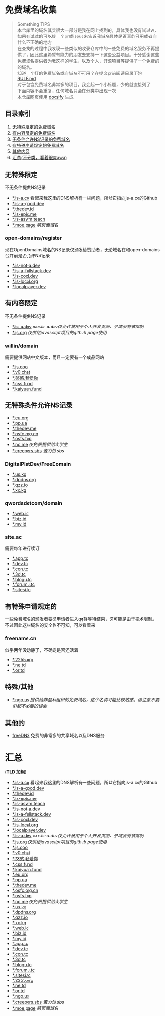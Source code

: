 # 免费域名收集
> Something TIPS  
> 本仓库里的域名其实很大一部分是我在网上找到的，具体我也没有试过w，如果有试过的可以提一个pr或issue来告诉我域名具体是否真的可用或者有什么不正确的地方  
> 在查找的过程中我发现一些类似的收录仓库中的一些免费的域名服务不再提供了，因此这里希望有能力的朋友去支持一下这些公益项目。十分感谢这些免费域名提供者为我这样的学生，以及个人，开源项目等提供了一个免费的的域名。  
> 知道一个好的免费域名或有域名不可用？在提交pr前阅读目录下的[RULE.md](https://github.com/Love-Kogasa/free-domain-collection)  
> 对于包含免费域名非常多的项目，我会起一个小标题，少的就直接列了  
> 下面内容不会重复，任何域名只会在分类中出现一次  
> 本仓库网页使用 [docsify](https://docsify.js.org/#/zh-cn/) 生成

## 目录索引
1. [无特殊限定的免费域名](#无特殊限定)
2. [有内容限定的免费域名](#有内容限定)
3. [无条件允许NS记录的免费域名](#无特殊条件允许NS记录)
4. [有特殊申请规定的免费域名](#有特殊申请规定的)
5. [其他内容](#其他的)
6. [汇总(不分类，看着很爽awa)](#汇总)

## 无特殊限定
不无条件提供NS记录  
* [\*.is-a.co](https://github.com/PythonicBoat/is-a.co) 看起来我这里的DNS解析有一些问题，所以它指向js-a.co的Github
* [\*.is-a-good.dev](https://is-a-good.dev/)
* [\*.thedev.id](https://thedev.id)
* [\*.is-epic.me](https://is-epic.me)
* [\*.is-aswm.teach](https://github.com/is-cool-me/register)
* [\*.moe.page](https://moe.page/) *萌页面域名*
### open-domains/register
现在OpenDomains域名的NS记录仅颁发给赞助者，无论域名在和open-domains合并前是否允许NS记录  
* [\*.is-not-a.dev](https://open-domains.net/)
* [\*.is-a-fullstack.dev](https://open-domains.net/)
* [\*.is-cool.dev](https://open-domains.net/)
* [\*.is-local.org](https://open-domains.net/)
* [\*.localplayer.dev](https://open-domains.net/)

## 有内容限定
不无条件提供NS记录  
* [\*.is-a.dev](https://docs.is-a.dev) *xxx.is-a.dev仅允许被用于个人开发页面，子域没有该限制*  
* [\*.js.org](https://js.org) *仅供给javascript项目的github page使用*
### willin/domain
需要提供网站中文版本，而且一定要有一个成品网站
* [\*.js.cool](https://domain.willin.wang/)
* [\*.v0.chat](https://domain.willin.wang/)
* [\*.憨憨.我爱你](https://domain.willin.wang/)
* [\*.css.fund](https://domain.willin.wang/)
* [\*.kaiyuan.fund](https://domain.willin.wang/)

## 无特殊条件允许NS记录
* [\*.eu.org](https://nic.eu.org/)
* [\*.pp.ua](https://pp.ua)
* [\*.thedev.me](https://thedev.me/)
* [\*.osfc.org.cn](https://registry.osfc.org.cn/)
* [\*.osfs.top](https://registry.osfc.org.cn/)
* [\*.nc.me](https://nc.me) *仅免费提供给大学生*
* [\*.creepers.sbs](https://creepers.sbs) *苦力怕.sbs*
### DigitalPlatDev/FreeDomain
* [\*.us.kg](https://domain.digitalplat.org/)
* [\*.dpdns.org](https://domain.digitalplat.org/)
* [\*.qzz.io](https://domain.digitalplat.org/)
* [\*.xx.kg](https://domain.digitalplat.org/)
### qwordsdotcom/domain
* [\*.web.id](https://github.com/qwordsdotcom/domain)
* [\*.biz.id](https://github.com/qwordsdotcom/domain)
* [\*.my.id](https://github.com/qwordsdotcom/domain)
### site.ac
需要每年进行续订
* [\*.app.tc](https://www.site.ac/)
* [\*.dev.tc](https://www.site.ac/)
* [\*.con.tc](https://www.site.ac/)
* [\*.3d.tc](https://www.site.ac/)
* [\*.blogu.tc](https://www.site.ac/)
* [\*.forumu.tc](https://www.site.ac/)
* [\*.sitesi.tc](https://www.site.ac/)

## 有特殊申请规定的
一些免费域名的颁发者要求申请者进入qq群等待结果，这可能是由于技术限制。不过因此这些域名的安全性不可知，可以看着来
### freename.cn
似乎两年没动静了，不确定是否还活着
* [\*.2255.org](https://freename.cn)
* [\*.ne.td](https://freename.cn)
* [\*.or.td](https://freename.cn)

## 特殊/其他
* [\*.ngo.us](https://nic.ngo.us/) *提供给非盈利组织的免费域名，这个名称可能比较敏感，请注意不要引起不必要的误会*

## 其他的
* [freeDNS](https://freedns.afraid.org/) 免费的非常多的共享域名以及DNS服务

# 汇总
(**TLD 加粗**)
* [\*.is-a.co](https://github.com/PythonicBoat/is-a.co) 看起来我这里的DNS解析有一些问题，所以它指向js-a.co的Github
* [\*.is-a-good.dev](https://is-a-good.dev/)
* [\*.thedev.id](https://thedev.id)
* [\*.is-epic.me](https://is-epic.me)
* [\*.is-aswm.teach](https://github.com/is-cool-me/register)
* [\*.is-not-a.dev](https://open-domains.net/)
* [\*.is-a-fullstack.dev](https://open-domains.net/)
* [\*.is-cool.dev](https://open-domains.net/)
* [\*.is-local.org](https://open-domains.net/)
* [\*.localplayer.dev](https://open-domains.net/)
* [\*.is-a.dev](https://docs.is-a.dev) *xxx.is-a.dev仅允许被用于个人开发页面，子域没有该限制*  
* [\*.js.org](https://js.org) *仅供给javascript项目的github page使用*
* [\*.js.cool](https://domain.willin.wang/)
* [\*.v0.chat](https://domain.willin.wang/)
* [\*.憨憨.我爱你](https://domain.willin.wang/)
* [\*.css.fund](https://domain.willin.wang/)
* [\*.kaiyuan.fund](https://domain.willin.wang/)
* [\*.eu.org](https://nic.eu.org/)
* [\*.pp.ua](https://pp.ua)
* [\*.thedev.me](https://thedev.me/)
* [\*.osfc.org.cn](https://registry.osfc.org.cn/)
* [\*.osfs.top](https://registry.osfc.org.cn/)
* [\*.nc.me](https://nc.me) *仅免费提供给大学生*
* [\*.us.kg](https://domain.digitalplat.org/)
* [\*.dpdns.org](https://domain.digitalplat.org/)
* [\*.qzz.io](https://domain.digitalplat.org/)
* [\*.xx.kg](https://domain.digitalplat.org/)
* [\*.web.id](https://github.com/qwordsdotcom/domain)
* [\*.biz.id](https://github.com/qwordsdotcom/domain)
* [\*.my.id](https://github.com/qwordsdotcom/domain)
* [\*.app.tc](https://www.site.ac/)
* [\*.dev.tc](https://www.site.ac/)
* [\*.con.tc](https://www.site.ac/)
* [\*.3d.tc](https://www.site.ac/)
* [\*.blogu.tc](https://www.site.ac/)
* [\*.forumu.tc](https://www.site.ac/)
* [\*.sitesi.tc](https://www.site.ac/)
* [\*.2255.org](https://freename.cn)
* [\*.ne.td](https://freename.cn)
* [\*.or.td](https://freename.cn)
* [\*.ngo.us](https://nic.ngo.us/)
* [\*.creepers.sbs](https://creepers.sbs) *苦力怕.sbs*
* [\*.moe.page](https://moe.page/) *萌页面域名*